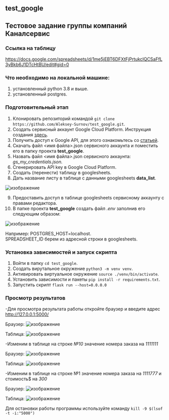 ## test_google
## Тестовое задание группы компаний Каналсервис

### Ссылка на таблицу

https://docs.google.com/spreadsheets/d/1me5jEBT6DFXtFjPrtukclQCSaFfL3yBkb6J1DTcHtBU/edit#gid=0

### Что необходимо на локальной машине:
1. установленный python 3.8 и выше.
2. установленный postgres.

### Подготовительный этап
1. Клонировать репозиторий командой ```git clone https://github.com/Aleksey-Surnov/test_google.git```.
2. Создать сервисный аккаунт Google Cloud Platform. Инструкция создания [здесь](https://support.google.com/a/answer/7378726?hl=ru).
3. Получить доступ к Google API, для этого ознакомьтесь со [статьей](https://habr.com/ru/articles/575160/).
4. Cкачать файл <имя файла>.json сервисного аккаунта и поместить его в папку проекта **test_google**.
5. Назвать файл <имя файла>.json сервисного аккаунта: *gs_my_credentials.json.*
6. Сгенерировать API key в Google Cloud Platform.
7. Создать (перенести) таблицу в googlesheets.
8. Дать название листу в таблице с данными googlesheets **data_list**. 

![изображение](https://user-images.githubusercontent.com/55957778/230509788-3891ccab-d530-4de6-9d52-f730b0910712.png)

9. Предоставить доступ в таблице googlesheets сервисному аккаунту c правами редактора. 
10. В папке проекта **test_google** создать файл *.env* заполнив его следующим образом:  

![изображение](https://user-images.githubusercontent.com/55957778/230509062-e4322b89-ccb8-4ffc-b77f-2deac9bf6d93.png)


Например: POSTGRES_HOST=localhost. \
SPREADSHEET_ID берем из адресной строки в googlesheets.

### Установка зависимостей и запуск скрипта
1. Войти в папку ```cd test_google```.
2. Создать вирутальное окружение ```python3 -m venv venv```.
3. Активировать виртуальное окружение ```source ./venv/bin/activate```.
4. Установить зависимости и пакеты ```pip install -r requirements.txt```.
5. Запустить скрипт ```flask run --host=0.0.0.0```

### Просмотр результатов
-Для просмотра результата работы откройте браузер и введите адрес http://127.0.0.1:5000/

Браузер:
![изображение](https://user-images.githubusercontent.com/55957778/230505491-208f4b87-7f76-4149-9c40-9f73eef730d7.png)

Таблица:
![изображение](https://user-images.githubusercontent.com/55957778/230505750-4571b796-f4f1-483b-9fdd-c3730f2d4afa.png)


-Изменим в таблице на строке _№10_ значение номера заказа на _1111111_

Браузер:
![изображение](https://user-images.githubusercontent.com/55957778/230556376-23f60516-bcc4-4def-958c-08f0e9b0004f.png)

Таблица:
![изображение](https://user-images.githubusercontent.com/55957778/230506122-77ea21f5-3627-49d0-84b1-143fdc5f9b10.png)


-Изменим в таблице на строке №1 значение номера заказа на _1111777_ и стоимость$ на _300_

Браузер:
![изображение](https://user-images.githubusercontent.com/55957778/230556289-9a73ecdd-06bd-4d72-9f7b-a6c2600fe87e.png)

Таблица:
![изображение](https://user-images.githubusercontent.com/55957778/230507085-d0f73d9a-e218-4cf3-93c9-8242bdc7c679.png)




Для остановки работы программы используйте команду ```kill -9 $(lsof -t -i:"5000")```


